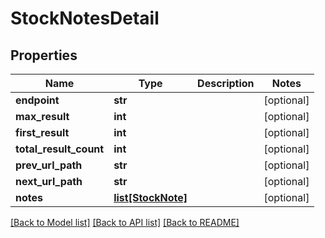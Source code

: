 # StockNotesDetail

## Properties
Name | Type | Description | Notes
------------ | ------------- | ------------- | -------------
**endpoint** | **str** |  | [optional] 
**max_result** | **int** |  | [optional] 
**first_result** | **int** |  | [optional] 
**total_result_count** | **int** |  | [optional] 
**prev_url_path** | **str** |  | [optional] 
**next_url_path** | **str** |  | [optional] 
**notes** | [**list[StockNote]**](StockNote.md) |  | [optional] 

[[Back to Model list]](../README.md#documentation-for-models) [[Back to API list]](../README.md#documentation-for-api-endpoints) [[Back to README]](../README.md)

